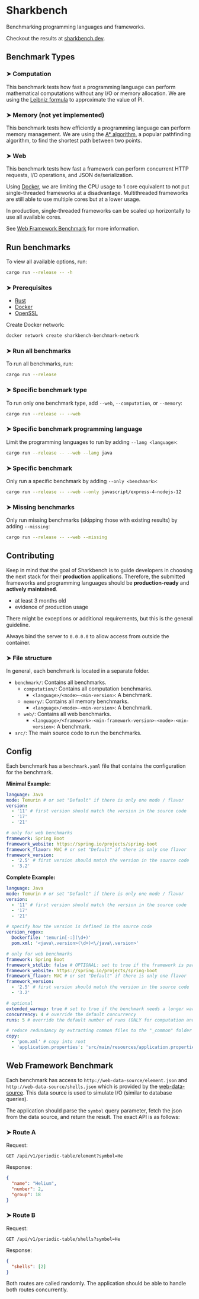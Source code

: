# Sharkbench

Benchmarking programming languages and frameworks.

Checkout the results at [sharkbench.dev](https://sharkbench.dev).

## Benchmark Types

### ➤ Computation

This benchmark tests how fast a programming language can perform mathematical computations without any I/O or memory allocation.
We are using the [Leibniz formula](https://en.wikipedia.org/wiki/Leibniz_formula_for_%CF%80) to approximate the value of PI.

### ➤ Memory (not yet implemented)

This benchmark tests how efficiently a programming language can perform memory management.
We are using the [A* algorithm](https://en.wikipedia.org/wiki/A*_search_algorithm), a popular pathfinding algorithm, to find the shortest path between two points.

### ➤ Web

This benchmark tests how fast a framework can perform concurrent HTTP requests, I/O operations, and JSON de/serialization.

Using [Docker](https://www.docker.com/), we are limiting the CPU usage to 1 core equivalent to not put single-threaded frameworks at a disadvantage.
Multithreaded frameworks are still able to use multiple cores but at a lower usage.

In production, single-threaded frameworks can be scaled up horizontally to use all available cores.

See [Web Framework Benchmark](#web-framework-benchmark) for more information.

## Run benchmarks

To view all available options, run:

```bash
cargo run --release -- -h
```

### ➤ Prerequisites

- [Rust](https://www.rust-lang.org/)
- [Docker](https://www.docker.com/)
- [OpenSSL](https://www.openssl.org/)

Create Docker network:

```bash
docker network create sharkbench-benchmark-network
```

### ➤ Run all benchmarks

To run all benchmarks, run:

```bash
cargo run --release
```

### ➤ Specific benchmark type

To run only one benchmark type, add `--web`, `--computation`, or `--memory`:

```bash
cargo run --release -- --web
```

### ➤ Specific benchmark programming language

Limit the programming languages to run by adding `--lang <language>`:

```bash
cargo run --release -- --web --lang java
```

### ➤ Specific benchmark

Only run a specific benchmark by adding `--only <benchmark>`:

```bash
cargo run --release -- --web --only javascript/express-4-nodejs-12
```

### ➤ Missing benchmarks

Only run missing benchmarks (skipping those with existing results) by adding `--missing`:

```bash
cargo run --release -- --web --missing
```

## Contributing

Keep in mind that the goal of Sharkbench is to guide developers in choosing the next stack for their **production** applications.
Therefore, the submitted frameworks and programming languages should be **production-ready** and **actively maintained**.

- at least 3 months old
- evidence of production usage

There might be exceptions or additional requirements, but this is the general guideline.

Always bind the server to `0.0.0.0` to allow access from outside the container.

### ➤ File structure

In general, each benchmark is located in a separate folder.

- `benchmark/`: Contains all benchmarks.
  - `computation/`: Contains all computation benchmarks.
    - `<language>/<mode>-<min-version>`: A benchmark.
  - `memory/`: Contains all memory benchmarks.
    - `<language>/<mode>-<min-version>`: A benchmark.
  - `web/`: Contains all web benchmarks.
    - `<language>/<framework>-<min-framework-version>-<mode>-<min-version>`: A benchmark.
- `src/`: The main source code to run the benchmarks.

## Config

Each benchmark has a `benchmark.yaml` file that contains the configuration for the benchmark.

**Minimal Example:**

```yaml
language: Java
mode: Temurin # or set "Default" if there is only one mode / flavor
version:
  - '11' # first version should match the version in the source code
  - '17'
  - '21'

# only for web benchmarks
framework: Spring Boot
framework_website: https://spring.io/projects/spring-boot
framework_flavor: MVC # or set "Default" if there is only one flavor
framework_version:
  - '2.5' # first version should match the version in the source code
  - '3.2'
```

**Complete Example:**

```yaml
language: Java
mode: Temurin # or set "Default" if there is only one mode / flavor
version:
  - '11' # first version should match the version in the source code
  - '17'
  - '21'

# specify how the version is defined in the source code
version_regex:
  Dockerfile: 'temurin[-:](\d+)'
  pom.xml: '<java\.version>(\d+)<\/java\.version>'

# only for web benchmarks
framework: Spring Boot
framework_stdlib: false # OPTIONAL: set to true if the framework is part of the standard library
framework_website: https://spring.io/projects/spring-boot
framework_flavor: MVC # or set "Default" if there is only one flavor
framework_version:
  - '2.5' # first version should match the version in the source code
  - '3.2'

# optional
extended_warmup: true # set to true if the benchmark needs a longer warmup
concurrency: 4 # override the default concurrency
runs: 5 # override the default number of runs (ONLY for computation and memory benchmarks)

# reduce redundancy by extracting common files to the "_common" folder
copy:
  - 'pom.xml' # copy into root
  - 'application.properties': 'src/main/resources/application.properties' # copy into specific folder
```

## Web Framework Benchmark

Each benchmark has access to `http://web-data-source/element.json` and `http://web-data-source/shells.json`
which is provided by the [web-data-source](https://github.com/sharkbench/sharkbench/tree/main/src/benchmark/web/data/static).
This data source is used to simulate I/O (similar to database queries).

The application should parse the `symbol` query parameter, fetch the json from the data source, and return the result.
The exact API is as follows:

### ➤ Route A

Request:

```text
GET /api/v1/periodic-table/element?symbol=He
```

Response:

```json
{
  "name": "Helium",
  "number": 2,
  "group": 18
}
```

### ➤ Route B

Request:

```text
GET /api/v1/periodic-table/shells?symbol=He
```

Response:

```json
{
  "shells": [2]
}
```

Both routes are called randomly. The application should be able to handle both routes concurrently.
